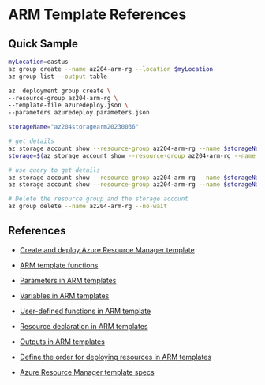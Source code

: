 # ARM Template References


## Quick Sample
```bash
myLocation=eastus
az group create --name az204-arm-rg --location $myLocation
az group list --output table

az  deployment group create \
--resource-group az204-arm-rg \
--template-file azuredeploy.json \
--parameters azuredeploy.parameters.json

storageName="az204storagearm20230036"

# get details
az storage account show --resource-group az204-arm-rg --name $storageName
storage=$(az storage account show --resource-group az204-arm-rg --name $storageName)

# use query to get details
az storage account show --resource-group az204-arm-rg --name $storageName --query "accessTier"
az storage account show --resource-group az204-arm-rg --name $storageName --query "accessTier" -o tsv

# Delete the resource group and the storage account
az group delete --name az204-arm-rg --no-wait

```



## References

- [Create and deploy Azure Resource Manager template](https://learn.microsoft.com/en-us/training/modules/create-deploy-azure-resource-manager-templates/)

- [ARM template functions](https://learn.microsoft.com/en-us/azure/azure-resource-manager/templates/template-functions)

- [Parameters in ARM templates](https://learn.microsoft.com/en-us/azure/azure-resource-manager/templates/parameters)

- [Variables in ARM templates](https://learn.microsoft.com/en-us/azure/azure-resource-manager/templates/variables)

- [User-defined functions in ARM template](https://learn.microsoft.com/en-us/azure/azure-resource-manager/templates/user-defined-functions)

- [Resource declaration in ARM templates](https://learn.microsoft.com/en-us/azure/azure-resource-manager/templates/resource-declaration)

- [Outputs in ARM templates](https://learn.microsoft.com/en-us/azure/azure-resource-manager/templates/outputs?tabs=azure-powershell)

- [Define the order for deploying resources in ARM templates](https://learn.microsoft.com/en-us/azure/azure-resource-manager/templates/resource-dependency)

- [Azure Resource Manager template specs](https://learn.microsoft.com/en-us/azure/azure-resource-manager/templates/template-specs?tabs=azure-powershell)